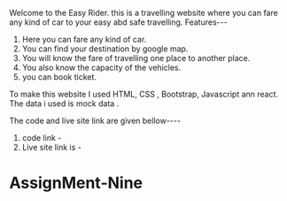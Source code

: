 Welcome to the Easy Rider.
this is a travelling website where you can fare any kind of car to your easy abd safe travelling.
Features---
1. Here you can fare any kind of car.
2. You can find your destination by google map.
3. You will know the fare of travelling one place to another place.
4. You also know the capacity of the vehicles.
5. you can book ticket.

To make this website  I used HTML, CSS , Bootstrap, Javascript ann react.
The data i used is mock data .

The code and live site link are given bellow----
1. code link -
2. Live site link is -
# AssignMent-Nine
